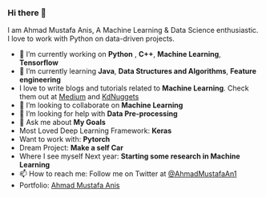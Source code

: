 ### Hi there 👋


I am Ahmad Mustafa Anis, A Machine Learning & Data Science enthusiastic. I love to work with Python on data-driven projects.

- 🔭 I’m currently working on **Python** , **C++**, **Machine Learning**, **Tensorflow**
- 🌱 I’m currently learning **Java**, **Data Structures and Algorithms**, **Feature engineering**
- I love to write blogs and tutorials related to **Machine Learning**. Check them out at [Medium](https://medium.com/@ahmadanis5050) and [KdNuggets](https://www.kdnuggets.com/author/ahmad-anis)
- 👯 I’m looking to collaborate on **Machine Learning**
- 🤔 I’m looking for help with **Data Pre-processing**
- 💬 Ask me about **My Goals**
- Most Loved Deep Learning Framework: **Keras**
- Want to work with: **Pytorch**
- Dream Project: **Make a self Car**
- Where I see myself Next year: **Starting some research in Machine Learning**
- 📫 How to reach me: Follow me on Twitter at [@AhmadMustafaAn1](https://twitter.com/AhmadMustafaAn1)
- Portfolio: [Ahmad Mustafa Anis](https://ahmadmustafaanis.github.io/Resume_Site.io/)
